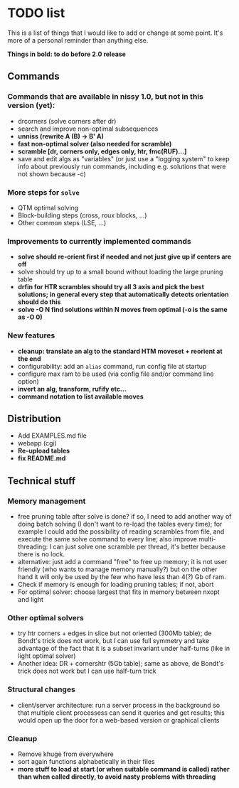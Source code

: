 # TODO list

This is a list of things that I would like to add or change at some point.
It's more of a personal reminder than anything else.

**Things in bold: to do before 2.0 release**

## Commands

### Commands that are available in nissy 1.0, but not in this version (yet):
* drcorners (solve corners after dr)
* search and improve non-optimal subsequences
* **unniss (rewrite A (B) -> B' A)**
* **fast non-optimal solver (also needed for scramble)**
* **scramble [dr, corners only, edges only, htr, fmc(RUF)...]**
* save and edit algs as "variables"
  (or just use a "logging system" to keep info about previously run commands,
including e.g. solutions that were not shown because -c)

### More steps for `solve`
* QTM optimal solving
* Block-building steps (cross, roux blocks, ...)
* Other common steps (LSE, ...)

### Improvements to currently implemented commands
* **solve should re-orient first if needed and not just give up if centers are off**
* solve should try up to a small bound without loading the large pruning table
* **drfin for HTR scrambles should try all 3 axis and pick the best solutions;
  in general every step that automatically detects orientation should do this**
* **solve -O N find solutions within N moves from optimal
  (-o is the same as -O 0)**

### New features
* **cleanup: translate an alg to the standard HTM moveset + reorient at the end**
* configurability: add an `alias` command, run config file at startup
* configure max ram to be used (via config file and/or command line option)
* **invert an alg, transform, rufify etc...**
* **command notation to list available moves**

## Distribution

* Add EXAMPLES.md file
* webapp (cgi)
* **Re-upload tables**
* **fix README.md**

## Technical stuff

### Memory management
* free pruning table after solve is done? if so, I need to add another way
  of doing batch solving (I don't want to re-load the tables every time);
  for example I could add the possibility of reading scrambles from file,
  and execute the same solve command to every line; also improve multi-threading:
  I can just solve one scramble per thread, it's better because there is no lock.
* alternative: just add a command "free" to free up memory; it is not
  user friendly (who wants to manage memory manually?) but on the other hand
  it will only be used by the few who have less than 4(?) Gb of ram.
* Check if memory is enough for loading pruning tables; if not, abort
* For optimal solver: choose largest that fits in memory between nxopt and light

### Other optimal solvers
* try htr corners + edges in slice but not oriented (300Mb table);
  de Bondt's trick does not work, but I can use full symmetry and
  take advantage of the fact that it is a subset invariant under half-turns
  (like in light optimal solver)
* Another idea: DR + cornershtr (5Gb table); same as above, de Bondt's trick
  does not work but I can use half-turn trick

### Structural changes
* client/server architecture: run a server process in the background so that
  multiple client processess can send it queries and get results; this would
  open up the door for a web-based version or graphical clients

### Cleanup
* Remove khuge from everywhere
* sort again functions alphabetically in their files
* **more stuff to load at start (or when suitable command is called) rather
  than when called directly, to avoid nasty problems with threading**

